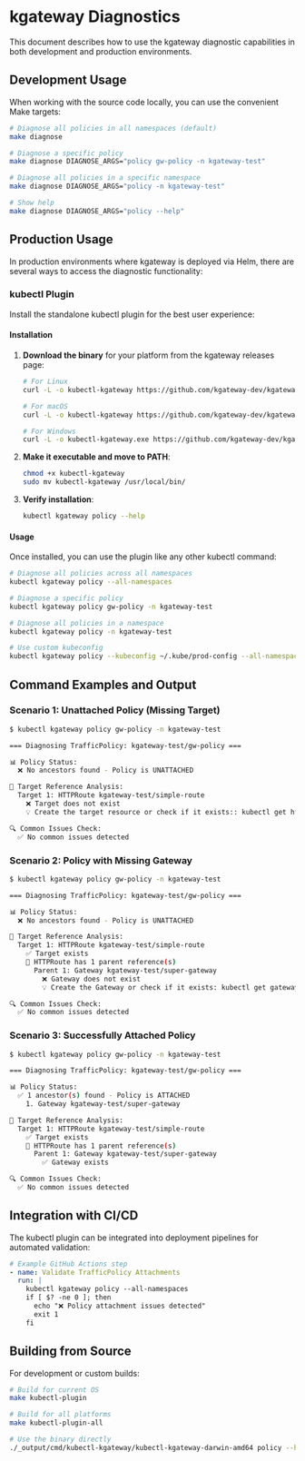 # kgateway Diagnostics

This document describes how to use the kgateway diagnostic capabilities in both development and production environments.

## Development Usage

When working with the source code locally, you can use the convenient Make targets:

```bash
# Diagnose all policies in all namespaces (default)
make diagnose

# Diagnose a specific policy
make diagnose DIAGNOSE_ARGS="policy gw-policy -n kgateway-test"

# Diagnose all policies in a specific namespace
make diagnose DIAGNOSE_ARGS="policy -n kgateway-test"

# Show help
make diagnose DIAGNOSE_ARGS="policy --help"
```

## Production Usage

In production environments where kgateway is deployed via Helm, there are several ways to access the diagnostic functionality:

### kubectl Plugin

Install the standalone kubectl plugin for the best user experience:

#### Installation

1. **Download the binary** for your platform from the kgateway releases page:

   ```bash
   # For Linux
   curl -L -o kubectl-kgateway https://github.com/kgateway-dev/kgateway/releases/download/v1.0.0/kubectl-kgateway-linux-amd64
   
   # For macOS
   curl -L -o kubectl-kgateway https://github.com/kgateway-dev/kgateway/releases/download/v1.0.0/kubectl-kgateway-darwin-amd64
   
   # For Windows
   curl -L -o kubectl-kgateway.exe https://github.com/kgateway-dev/kgateway/releases/download/v1.0.0/kubectl-kgateway-windows-amd64.exe
   ```

2. **Make it executable and move to PATH**:

   ```bash
   chmod +x kubectl-kgateway
   sudo mv kubectl-kgateway /usr/local/bin/
   ```

3. **Verify installation**:

   ```bash
   kubectl kgateway policy --help
   ```

#### Usage

Once installed, you can use the plugin like any other kubectl command:

```bash
# Diagnose all policies across all namespaces
kubectl kgateway policy --all-namespaces

# Diagnose a specific policy
kubectl kgateway policy gw-policy -n kgateway-test

# Diagnose all policies in a namespace
kubectl kgateway policy -n kgateway-test

# Use custom kubeconfig
kubectl kgateway policy --kubeconfig ~/.kube/prod-config --all-namespaces
```

## Command Examples and Output

### Scenario 1: Unattached Policy (Missing Target)

```bash
$ kubectl kgateway policy gw-policy -n kgateway-test

=== Diagnosing TrafficPolicy: kgateway-test/gw-policy ===

📊 Policy Status:
  ❌ No ancestors found - Policy is UNATTACHED

🎯 Target Reference Analysis:
  Target 1: HTTPRoute kgateway-test/simple-route
    ❌ Target does not exist
    💡 Create the target resource or check if it exists:: kubectl get httproute simple-route -n kgateway-test

🔍 Common Issues Check:
  ✅ No common issues detected
```

### Scenario 2: Policy with Missing Gateway

```bash
$ kubectl kgateway policy gw-policy -n kgateway-test

=== Diagnosing TrafficPolicy: kgateway-test/gw-policy ===

📊 Policy Status:
  ❌ No ancestors found - Policy is UNATTACHED

🎯 Target Reference Analysis:
  Target 1: HTTPRoute kgateway-test/simple-route
    ✅ Target exists
    📍 HTTPRoute has 1 parent reference(s)
      Parent 1: Gateway kgateway-test/super-gateway
        ❌ Gateway does not exist
        💡 Create the Gateway or check if it exists: kubectl get gateway super-gateway -n kgateway-test

🔍 Common Issues Check:
  ✅ No common issues detected
```

### Scenario 3: Successfully Attached Policy

```bash
$ kubectl kgateway policy gw-policy -n kgateway-test

=== Diagnosing TrafficPolicy: kgateway-test/gw-policy ===

📊 Policy Status:
  ✅ 1 ancestor(s) found - Policy is ATTACHED
    1. Gateway kgateway-test/super-gateway

🎯 Target Reference Analysis:
  Target 1: HTTPRoute kgateway-test/simple-route
    ✅ Target exists
    📍 HTTPRoute has 1 parent reference(s)
      Parent 1: Gateway kgateway-test/super-gateway
        ✅ Gateway exists

🔍 Common Issues Check:
  ✅ No common issues detected
```

## Integration with CI/CD

The kubectl plugin can be integrated into deployment pipelines for automated validation:

```yaml
# Example GitHub Actions step
- name: Validate TrafficPolicy Attachments
  run: |
    kubectl kgateway policy --all-namespaces
    if [ $? -ne 0 ]; then
      echo "❌ Policy attachment issues detected"
      exit 1
    fi
```

## Building from Source

For development or custom builds:

```bash
# Build for current OS
make kubectl-plugin

# Build for all platforms
make kubectl-plugin-all

# Use the binary directly
./_output/cmd/kubectl-kgateway/kubectl-kgateway-darwin-amd64 policy --help
```
